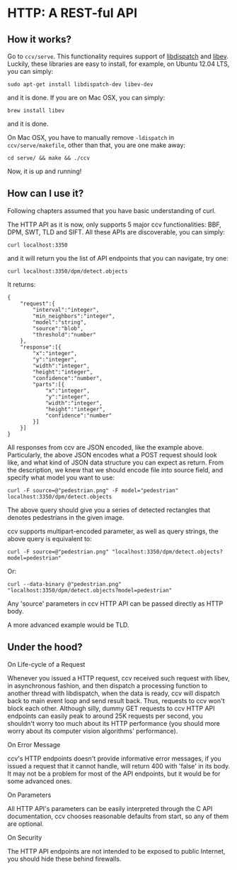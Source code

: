 # HTTP: A REST-ful API

## How it works?

Go to `ccv/serve`. This functionality requires support
of [libdispatch](http://libdispatch.macosforge.org/) and
[libev](http://software.schmorp.de/pkg/libev). Luckily, these libraries are easy to install,
for example, on Ubuntu 12.04 LTS, you can simply:

    sudo apt-get install libdispatch-dev libev-dev

and it is done. If you are on Mac OSX, you can simply:

    brew install libev

and it is done.

On Mac OSX, you have to manually remove `-ldispatch` in `ccv/serve/makefile`, other than that,
you are one make away:

    cd serve/ && make && ./ccv

Now, it is up and running!

## How can I use it?

Following chapters assumed that you have basic understanding of curl.

The HTTP API as it is now, only supports 5 major ccv functionalities: BBF, DPM, SWT, TLD and
SIFT. All these APIs are discoverable, you can simply:

    curl localhost:3350

and it will return you the list of API endpoints that you can navigate, try one:

    curl localhost:3350/dpm/detect.objects

It returns:

    {
    	"request":{
    		"interval":"integer",
    		"min_neighbors":"integer",
    		"model":"string",
    		"source":"blob",
    		"threshold":"number"
    	},
    	"response":[{
    		"x":"integer",
    		"y":"integer",
    		"width":"integer",
    		"height":"integer",
    		"confidence":"number",
    		"parts":[{
    			"x":"integer",
    			"y":"integer",
    			"width":"integer",
    			"height":"integer",
    			"confidence":"number"
    	    }]
    	}]
    }

All responses from ccv are JSON encoded, like the example above. Particularly, the above JSON
encodes what a POST request should look like, and what kind of JSON data structure you can
expect as return. From the description, we knew that we should encode file into source field,
and specify what model you want to use:

    curl -F source=@"pedestrian.png" -F model="pedestrian" localhost:3350/dpm/detect.objects

The above query should give you a series of detected rectangles that denotes pedestrians in
the given image.

ccv supports multipart-encoded parameter, as well as query strings, the above query is
equivalent to:

    curl -F source=@"pedestrian.png" "localhost:3350/dpm/detect.objects?model=pedestrian"

Or:

    curl --data-binary @"pedestrian.png" "localhost:3350/dpm/detect.objects?model=pedestrian"

Any 'source' parameters in ccv HTTP API can be passed directly as HTTP body.

A more advanced example would be TLD.

## Under the hood?

On Life-cycle of a Request

Whenever you issued a HTTP request, ccv received such request with libev, in asynchronous fashion,
and then dispatch a processing function to another thread with libdispatch, when the data is
ready, ccv will dispatch back to main event loop and send result back. Thus, requests to ccv
won't block each other. Although silly, dummy GET requests to ccv HTTP API endpoints can easily
peak to around 25K requests per second, you shouldn't worry too much about its HTTP performance
(you should more worry about its computer vision algorithms' performance).

On Error Message

ccv's HTTP endpoints doesn't provide informative error messages, if you issued a request that
it cannot handle, will return 400 with 'false' in its body. It may not be a problem for most
of the API endpoints, but it would be for some advanced ones.

On Parameters

All HTTP API's parameters can be easily interpreted through the C API documentation, ccv chooses
reasonable defaults from start, so any of them are optional.

On Security

The HTTP API endpoints are not intended to be exposed to public Internet, you should hide these
behind firewalls.
